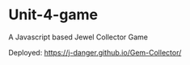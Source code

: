 # Unit-4-game

A Javascript based Jewel Collector Game

Deployed: https://j-danger.github.io/Gem-Collector/


